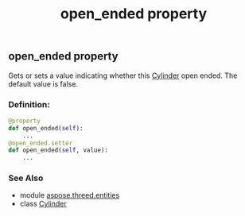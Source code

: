 ﻿---
title: open_ended property
second_title: Aspose.3D for Python via .NET API References
description: 
type: docs
weight: 180
url: /python-net/aspose.threed.entities/cylinder/open_ended/
is_root: false
---

## open_ended property


Gets or sets a value indicating whether this [Cylinder](/3d/python-net/aspose.threed.entities/cylinder) open ended.
The default value is false.
### Definition:
```python
@property
def open_ended(self):
    ...
@open_ended.setter
def open_ended(self, value):
    ...
```

### See Also
* module [aspose.threed.entities](../../)
* class [Cylinder](/3d/python-net/aspose.threed.entities/cylinder)
